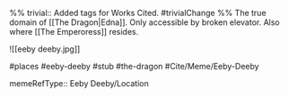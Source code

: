 %%
trivial:: Added tags for Works Cited.
#trivialChange 
%%
The true domain of [[The Dragon|Edna]]. Only accessible by broken elevator. Also where [[The Emperoress]] resides.

![[eeby deeby.jpg]]

#places #eeby-deeby #stub #the-dragon #Cite/Meme/Eeby-Deeby

memeRefType:: Eeby Deeby/Location